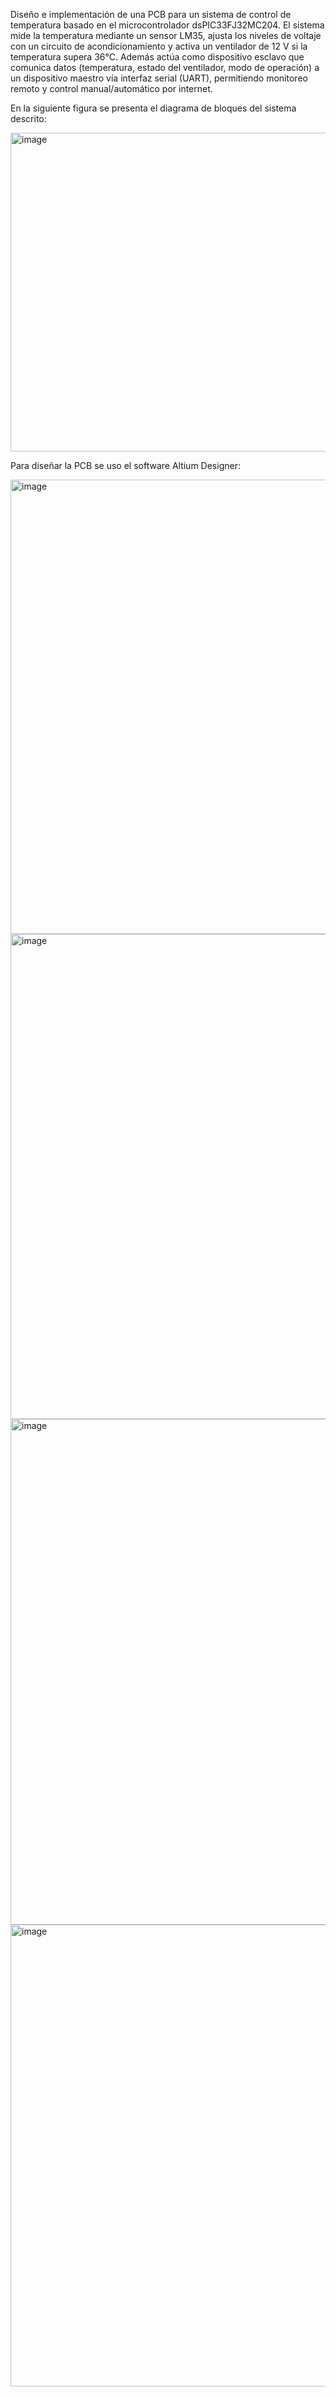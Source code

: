 Diseño e implementación de una PCB para un sistema de control de temperatura basado en el microcontrolador dsPIC33FJ32MC204. El sistema mide la temperatura mediante un sensor LM35, ajusta los niveles de voltaje con un circuito de acondicionamiento y activa un ventilador de 12 V si la temperatura supera 36°C. Además actúa como dispositivo esclavo que comunica datos (temperatura, estado del ventilador, modo de operación) a un dispositivo maestro vía interfaz serial (UART), permitiendo monitoreo remoto y control manual/automático por internet.

En la siguiente figura se presenta el diagrama de bloques del sistema descrito:

<img width="905" height="510" alt="image" src="https://github.com/user-attachments/assets/b322529c-a9f7-447a-a435-80412eac5cb0" />

Para diseñar la PCB se uso el software Altium Designer: 

<img width="1183" height="727" alt="image" src="https://github.com/user-attachments/assets/2954fc76-c52f-4f21-8bc3-7b54310b5c82" />

<img width="1192" height="776" alt="image" src="https://github.com/user-attachments/assets/74db62c7-aa1b-453a-9bbf-92e820ea4c96" />

<img width="1156" height="809" alt="image" src="https://github.com/user-attachments/assets/f1bae382-428a-4aa0-8477-002c0d58c8c9" />

<img width="975" height="739" alt="image" src="https://github.com/user-attachments/assets/cf7e2ca3-987b-4d63-8cbc-fabfedc29871" />



